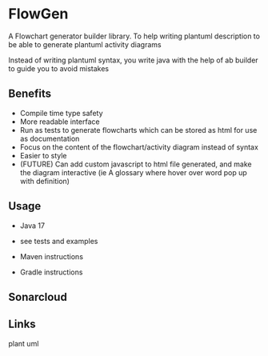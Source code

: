 # FlowGen 

A Flowchart generator builder library. To help writing plantuml description to be able to generate plantuml activity diagrams

Instead of writing plantuml syntax, you write java with the help of ab builder to guide you to avoid mistakes

## Benefits

- Compile time type safety 
- More readable interface 
- Run as tests to generate flowcharts which can be stored as html for use as documentation
- Focus on the content of the flowchart/activity diagram instead of syntax
- Easier to style
- (FUTURE) Can add custom javascript to html file generated, and make the diagram interactive (ie A glossary where hover over word pop up with definition)

## Usage 

- Java 17
- see tests and examples 

- Maven instructions
- Gradle instructions 

## Sonarcloud 

## Links 

plant uml